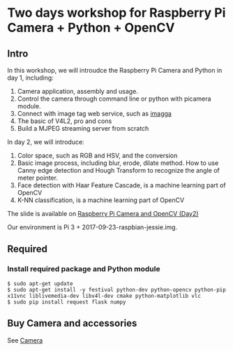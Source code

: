 # Two days workshop for Raspberry Pi Camera + Python + OpenCV

## Intro
In this workshop, we will introudce the Raspberry Pi Camera and Python in day 1, including:
1. Camera application, assembly and usage.
2. Control the camera through command line or python with picamera module.
3. Connect with image tag web service, such as [imagga](https://imagga.com/)
4. The basic of V4L2, pro and cons
5. Build a MJPEG streaming server from scratch

In day 2, we will introduce:
1. Color space, such as RGB and HSV, and the conversion 
2. Basic image process, including blur, erode, dilate method. How to use Canny edge detection and Hough Transform to recognize the angle of meter pointer.
3. Face detection with Haar Feature Cascade, is a machine learning part of OpenCV
4. K-NN classification, is a machine learning part of OpenCV

The slide is available on [Raspberry Pi Camera and OpenCV (Day2)](https://www.slideshare.net/raspberrypi-tw/raspberry-pi-camera-and-opencv-day2)

Our environment is Pi 3 + 2017-09-23-raspbian-jessie.img.

## Required
### Install required package and Python module
```shell  
$ sudo apt-get update
$ sudo apt-get install -y festival python-dev python-opencv python-pip x11vnc liblivemedia-dev libv4l-dev cmake python-matplotlib vlc
$ sudo pip install request flask numpy
```

## Buy Camera and accessories
See [Camera](https://www.raspberrypi.com.tw/shop/camera/)

